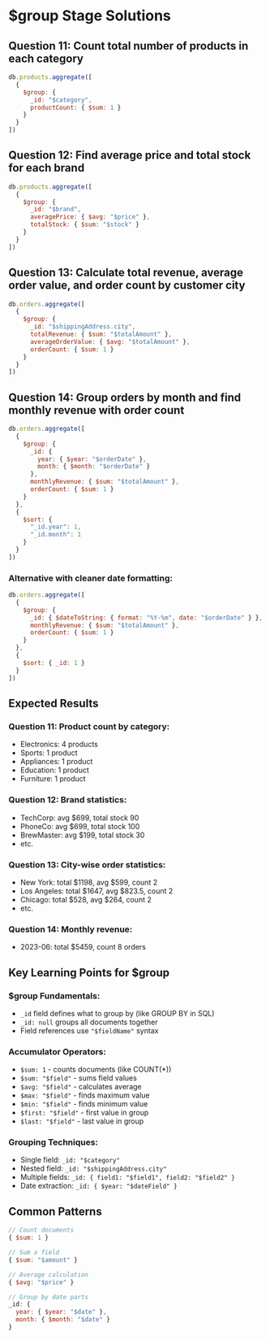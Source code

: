 

# $group Stage Solutions

## Question 11: Count total number of products in each category

```javascript
db.products.aggregate([
  {
    $group: {
      _id: "$category",
      productCount: { $sum: 1 }
    }
  }
])
```

## Question 12: Find average price and total stock for each brand

```javascript
db.products.aggregate([
  {
    $group: {
      _id: "$brand",
      averagePrice: { $avg: "$price" },
      totalStock: { $sum: "$stock" }
    }
  }
])
```

## Question 13: Calculate total revenue, average order value, and order count by customer city

```javascript
db.orders.aggregate([
  {
    $group: {
      _id: "$shippingAddress.city",
      totalRevenue: { $sum: "$totalAmount" },
      averageOrderValue: { $avg: "$totalAmount" },
      orderCount: { $sum: 1 }
    }
  }
])
```

## Question 14: Group orders by month and find monthly revenue with order count

```javascript
db.orders.aggregate([
  {
    $group: {
      _id: {
        year: { $year: "$orderDate" },
        month: { $month: "$orderDate" }
      },
      monthlyRevenue: { $sum: "$totalAmount" },
      orderCount: { $sum: 1 }
    }
  },
  {
    $sort: {
      "_id.year": 1,
      "_id.month": 1
    }
  }
])
```

### Alternative with cleaner date formatting:

```javascript
db.orders.aggregate([
  {
    $group: {
      _id: { $dateToString: { format: "%Y-%m", date: "$orderDate" } },
      monthlyRevenue: { $sum: "$totalAmount" },
      orderCount: { $sum: 1 }
    }
  },
  {
    $sort: { _id: 1 }
  }
])
```

## Expected Results

### Question 11: Product count by category:
- Electronics: 4 products
- Sports: 1 product
- Appliances: 1 product
- Education: 1 product
- Furniture: 1 product

### Question 12: Brand statistics:
- TechCorp: avg $699, total stock 90
- PhoneCo: avg $699, total stock 100
- BrewMaster: avg $199, total stock 30
- etc.

### Question 13: City-wise order statistics:
- New York: total $1198, avg $599, count 2
- Los Angeles: total $1647, avg $823.5, count 2
- Chicago: total $528, avg $264, count 2
- etc.

### Question 14: Monthly revenue:
- 2023-06: total $5459, count 8 orders

## Key Learning Points for $group

### $group Fundamentals:
- `_id` field defines what to group by (like GROUP BY in SQL)
- `_id: null` groups all documents together
- Field references use `"$fieldName"` syntax

### Accumulator Operators:
- `$sum: 1` - counts documents (like COUNT(*))
- `$sum: "$field"` - sums field values
- `$avg: "$field"` - calculates average
- `$max: "$field"` - finds maximum value
- `$min: "$field"` - finds minimum value
- `$first: "$field"` - first value in group
- `$last: "$field"` - last value in group

### Grouping Techniques:
- Single field: `_id: "$category"`
- Nested field: `_id: "$shippingAddress.city"`
- Multiple fields: `_id: { field1: "$field1", field2: "$field2" }`
- Date extraction: `_id: { $year: "$dateField" }`

## Common Patterns

```javascript
// Count documents
{ $sum: 1 }

// Sum a field
{ $sum: "$amount" }

// Average calculation
{ $avg: "$price" }

// Group by date parts
_id: { 
  year: { $year: "$date" },
  month: { $month: "$date" }
}
```